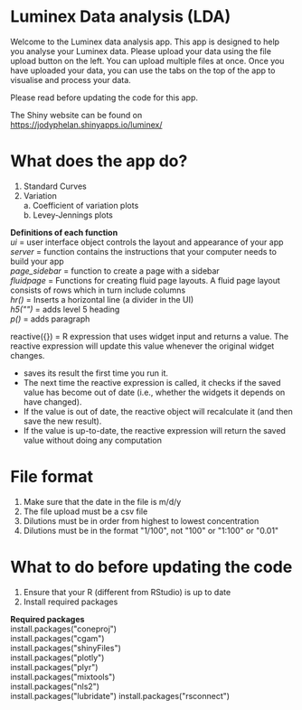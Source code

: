 # Luminex Data analysis (LDA)

Welcome to the Luminex data analysis app. This app is designed to help you analyse your Luminex data. Please upload your data using the file upload button on the left. You can upload multiple files at once. Once you have uploaded your data, you can use the tabs on the top of the app to visualise and process your data.

Please read before updating the code for this app.

The Shiny website can be found on https://jodyphelan.shinyapps.io/luminex/


# What does the app do?
1. Standard Curves
2. Variation <br />
  a. Coefficient of variation plots <br />
  b. Levey-Jennings plots <br />


**Definitions of each function** <br />
*ui* = user interface object controls the layout and appearance of your app <br />
*server* = function contains the instructions that your computer needs to build your app <br />
*page_sidebar* = function to create a page with a sidebar <br /> 
*fluidpage* = Functions for creating fluid page layouts. A fluid page layout consists of rows which in turn include columns <br />
*hr()* = Inserts a horizontal line (a divider in the UI) <br />
*h5("")* = adds level 5 heading <br />
*p()* = adds paragraph <br />

reactive({}) = R expression that uses widget input and returns a value. The reactive expression will update this value whenever the original widget changes.
- saves its result the first time you run it.
- The next time the reactive expression is called, it checks if the saved value has become out of date (i.e., whether the widgets it depends on have changed).
- If the value is out of date, the reactive object will recalculate it (and then save the new result).
- If the value is up-to-date, the reactive expression will return the saved value without doing any computation


# File format
1. Make sure that the date in the file is m/d/y <br />
2. The file upload must be a csv file <br />
3. Dilutions must be in order from highest to lowest concentration <br />
4. Dilutions must be in the format "1/100", not "100" or "1:100" or "0.01" <br />



# What to do before updating the code
1. Ensure that your R (different from RStudio) is up to date
2. Install required packages <br />

**Required packages** <br />
install.packages("coneproj") <br />
install.packages("cgam") <br />
install.packages("shinyFiles") <br />
install.packages("plotly") <br />
install.packages("plyr") <br />
install.packages("mixtools") <br />
install.packages("nls2") <br />
install.packages("lubridate")
install.packages("rsconnect")
